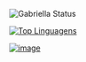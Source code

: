 ![Gabriella Status](https://github-readme-stats.vercel.app/api?username=gabriella0811&show_icons=true&theme=dracula)







[![Top Linguagens](https://github-readme-stats.vercel.app/api/top-langs/?username=gabriella0811&layout=compact&show_icons=true&theme=dracula)](https://github.com/gabriella0811/github-readme-stats)




[![image](https://user-images.githubusercontent.com/56557766/179812764-cb16bbaf-67d0-47c6-9ecb-155579e9f636.png)](https://www.linkedin.com/in/gabriella-dos-reis-da-trindade-50929b12a/)


